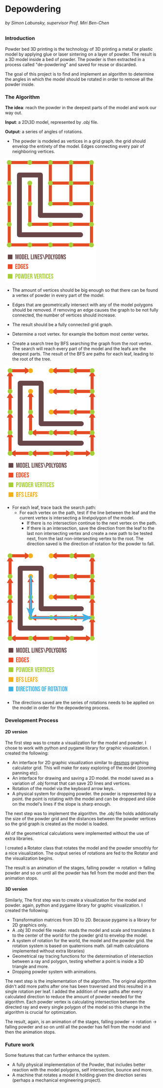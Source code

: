 # Depowdering

###### by Simon Labunsky, supervisor Prof. Miri Ben-Chen



### Introduction

Powder bed 3D printing is the technology of 3D printing a metal or plastic model by applying glue or laser sintering on a layer of powder. The result is a 3D model inside a bed of powder. The powder is then extracted in a process called "de-powdering" and saved for reuse or discarded.

The goal of this project is to find and implement an algorithm to determine the angles in which the model should be rotated in order to remove all the powder inside.



### The Algorithm

**The idea**: reach the powder in the deepest parts of the model and work our way out.

**Input**: a 2D\3D model, represented by *.obj* file.

**Output**: a series of angles of rotations.

* The powder is modeled as vertices in a grid graph. the grid should envelop the entirety of the model. Edges connecting every pair of neighboring vertices.

<img src=".\docs\1.png" alt="1" style="zoom: 67%;" />

* The amount of vertices should be big enough so that there can be found a vertex of powder in every part of the model.

* Edges that are geometrically intersect with any of the model polygons should be removed. if removing an edge causes the graph to be not fully connected, the number of vertices should increase. 

* The result should be a fully connected grid graph.

* Determine a root vertex. for example the bottom most center vertex.

* Create a search tree by BFS searching the graph from the root vertex. The search will reach every part of the model and the leafs are the deepest parts. The result of the BFS are paths for each leaf, leading to the root of the tree.

<img src=".\docs\2.png" alt="2" style="zoom:67%;" />

* For each leaf, trace back the search path:
  * For each vertex on the path, test if the line between the leaf and the current vertex is intersecting a line\polygon of the model.
    * If there is no intersection continue to the next vertex on the path.
    * If there is an intersection, save the direction from the leaf to the last non intersecting vertex and create a new path to be tested next, from the last non-intersecting vertex to the root. The direction saved is the direction of rotation for the powder to fall.

<img src=".\docs\3.png" alt="3" style="zoom:67%;" />

* The directions saved are the series of rotations needs to be applied on the model in order for the depowdering process.



### Development Process

#### 2D version

The first step was to create a visualization for the model and powder. I chose to work with python and pygame library for graphic visualization. I created the following:

* An interface for 2D graphic visualization similar to [desmos](https://www.desmos.com/calculator) graphing calculator grid. This will make for easy exploring of the model (zooming panning etc).
* An interface for drawing and saving a 2D model. the model saved as a variation of *.obj* format that can save 2D lines and vertices.
* Rotation of the model via the keyboard arrow keys.
* A physical system for dropping powder. the powder is represented by a point. the point is rotating with the model and can be dropped and slide on the model's lines if the slope is sharp enough.

The next step was to implement the algorithm. the *.obj* file holds additionally the size of the powder grid and the distances between the powder vertices so the grid graph is created as the model is loaded.

All of the geometrical calculations were implemented without the use of extra libraries.

I created a Rotator class that rotates the model and the powder smoothly for a nice visualization. The output series of rotations are fed to the Rotator and the visualization begins.

The result is an animation of the stages, falling powder -> rotation -> falling powder and so on until all the powder has fell from the model and then the animation stops.

#### 3D version

Similarly, The first step was to create a visualization for the model and powder. again, python and pygame library for graphic visualization. I created the following:

* Transformation matrices from 3D to 2D. Because pygame is a library for 2D graphics only.
* A *.obj* 3D model file reader. reads the model and scale and translates it to the center of the world for the powder grid to envelop the model.
* A system of rotation for the world, the model and the powder grid. the rotation system is based on quaternions math. (all math calculations implemented without extra libraries)
* Geometrical ray tracing functions for the determination of intersection between a ray and polygon, testing whether a point is inside a 3D triangle and more.
* Dropping powder system with animations.

The next step is the implementation of the algorithm. The original algorithm didn't add more paths after one has been traversed and this resulted in a single rotation per leaf. I added the addition of new paths after every calculated direction to reduce the amount of powder needed for the algorithm. Each powder vertex is calculating intersection between the directed ray and every single polygon of the model so this change in the algorithm is crucial for optimization.

The result, again, is an animation of the stages, falling powder -> rotation -> falling powder and so on until all the powder has fell from the model and then the animation stops.



### Future work

Some features that can further enhance the system.

* A fully physical implementation of the Powder, that includes better reaction with the model polygons, self intersection, bounce and more.
* A machine that rotates a model it holding given the direction series (perhaps a mechanical engineering project).